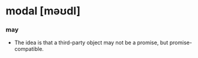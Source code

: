 # modal [məʊdl]

### may
- The idea is that a third-party object may not be a promise, but promise-compatible.